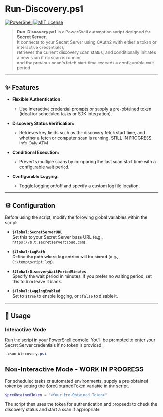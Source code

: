 # Run-Discovery.ps1

[![PowerShell](https://img.shields.io/badge/PowerShell-v3%2B-blue.svg)](https://docs.microsoft.com/en-us/powershell/)
[![MIT License](https://img.shields.io/badge/License-MIT-green.svg)](LICENSE)

> **Run-Discovery.ps1** is a PowerShell automation script designed for **Secret Server**.  
> It connects to your Secret Server using OAuth2 (with either a token or interactive credentials),  
> retrieves the current discovery scan status, and conditionally initiates a new scan if no scan is running  
> and the previous scan's fetch start time exceeds a configurable wait period.

---

## ✨ Features

- **Flexible Authentication:**  
  - Use interactive credential prompts or supply a pre-obtained token (ideal for scheduled tasks or SDK integration).
  
- **Discovery Status Verification:**  
  - Retrieves key fields such as the discovery fetch start time, and whether a fetch or computer scan is running. STILL IN PROGRESS. Info Only ATM
  
- **Conditional Execution:**  
  - Prevents multiple scans by comparing the last scan start time with a configurable wait period.
  
- **Configurable Logging:**  
  - Toggle logging on/off and specify a custom log file location.
  

---

## ⚙️ Configuration

Before using the script, modify the following global variables within the script:

- **`$Global:SecretServerURL`**  
  Set this to your Secret Server base URL (e.g., `https://blt.secretservercloud.com`).

- **`$Global:LogPath`**  
  Define the path where log entries will be stored (e.g., `C:\temp\script.log`).

- **`$Global:DiscoveryWaitPeriodMinutes`**  
  Specify the wait period in minutes. If you prefer no waiting period, set this to `0` or leave it blank.

- **`$Global:LoggingEnabled`**  
  Set to `$true` to enable logging, or `$false` to disable it.

---

## 🚀 Usage

### Interactive Mode

Run the script in your PowerShell console. You’ll be prompted to enter your Secret Server credentials if no token is provided.

```powershell
.\Run-Discovery.ps1
```

## Non-Interactive Mode - WORK IN PROGRESS
For scheduled tasks or automated environments, supply a pre-obtained token by setting the $preObtainedToken variable in the script.
```powershell
$preObtainedToken = "<Your Pre-Obtained Token>"
```
The script then uses the token for authentication and proceeds to check the discovery status and start a scan if appropriate.
